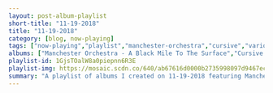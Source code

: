 ```yaml
---
layout: post-album-playlist
short-title: "11-19-2018"
title: "11-19-2018"
category: [blog, now-playing]
tags: ["now-playing","playlist","manchester-orchestra","cursive","various-artists","billy-squier","various-artists","too-many-zooz","afi","the-olympians"]
albums: ["Manchester Orchestra - A Black Mile To The Surface","Cursive - Vitriola","Various Artists - SUPER SLIMEY","Billy Squier - The Essential Billy Squier","Various Artists - Subway Gawdz","Too Many Zooz - Fanimals","AFI - AFI (The Blood Album)","The Olympians - The Olympians"]
playlist-id: 1GjsTOalW8a0piepnn6R3E
playlist-img: https://mosaic.scdn.co/640/ab67616d0000b2735998097d9467eccb3e99b8c1ab67616d0000b2736827146a676dafc0357fa665ab67616d0000b273bade9185b88572474d918a94ab67616d0000b273de20b544e4270a61a68b8d91
summary: "A playlist of albums I created on 11-19-2018 featuring Manchester Orchestra, Cursive, Various Artists, Billy Squier, Various Artists, Too Many Zooz, AFI, and The Olympians"
---
```

